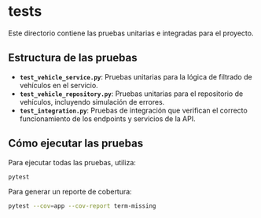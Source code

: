 # tests

Este directorio contiene las pruebas unitarias e integradas para el proyecto.

## Estructura de las pruebas

- **`test_vehicle_service.py`**: Pruebas unitarias para la lógica de filtrado de vehículos en el servicio.
- **`test_vehicle_repository.py`**: Pruebas unitarias para el repositorio de vehículos, incluyendo simulación de errores.
- **`test_integration.py`**: Pruebas de integración que verifican el correcto funcionamiento de los endpoints y servicios de la API.

## Cómo ejecutar las pruebas

Para ejecutar todas las pruebas, utiliza:

```bash
pytest
```
Para generar un reporte de cobertura:
```bash
pytest --cov=app --cov-report term-missing

